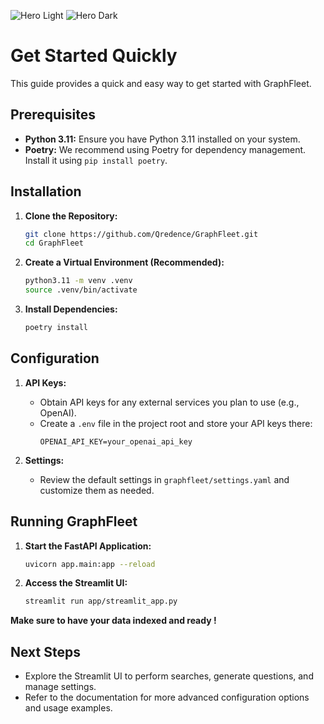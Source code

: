 
<img
  className="block dark:hidden"
  src="https://imagedelivery.net/X8-iu39scv5xvBSFZpKX-A/3aecdba3-d6f2-42a8-a303-c517a5eadd00/public"
  alt="Hero Light"
/>
<img
  className="hidden dark:block"
  src="https://imagedelivery.net/X8-iu39scv5xvBSFZpKX-A/3aecdba3-d6f2-42a8-a303-c517a5eadd00/public"
  alt="Hero Dark"
/>

# Get Started Quickly

This guide provides a quick and easy way to get started with GraphFleet.

## Prerequisites

- **Python 3.11:** Ensure you have Python 3.11 installed on your system.
- **Poetry:** We recommend using Poetry for dependency management. Install it using `pip install poetry`.

## Installation

1. **Clone the Repository:**
   ```bash
   git clone https://github.com/Qredence/GraphFleet.git
   cd GraphFleet
   ```

2. **Create a Virtual Environment (Recommended):**
   ```bash
   python3.11 -m venv .venv
   source .venv/bin/activate
   ```

3. **Install Dependencies:**
   ```bash
   poetry install
   ```

## Configuration

1. **API Keys:**
   - Obtain API keys for any external services you plan to use (e.g., OpenAI).
   - Create a `.env` file in the project root and store your API keys there:
     ```
     OPENAI_API_KEY=your_openai_api_key
     ```

2. **Settings:**
   - Review the default settings in `graphfleet/settings.yaml` and customize them as needed.

## Running GraphFleet

1. **Start the FastAPI Application:**
   ```bash
   uvicorn app.main:app --reload
   ```

2. **Access the Streamlit UI:**
    ```bash
   streamlit run app/streamlit_app.py  
    ```

**Make sure to have your data indexed and ready !**

## Next Steps

- Explore the Streamlit UI to perform searches, generate questions, and manage settings.
- Refer to the documentation for more advanced configuration options and usage examples.